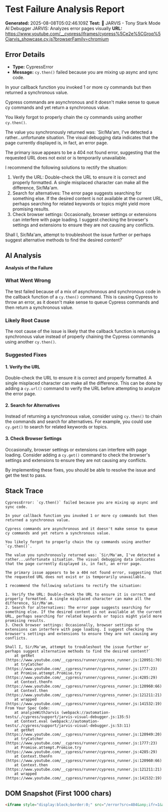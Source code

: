 
# Test Failure Analysis Report

**Generated:** 2025-08-08T05:02:46.109Z
**Test:** 🤖 JARVIS - Tony Stark Mode AI Debugger JARVIS: Analyzes error pages visually
**URL:** https://www.youtube.com/__cypress/iframes/cypress%5Ce2e%5CGroq%5Cjarvis_showcase.cy.js?browserFamily=chromium

## Error Details
- **Type:** CypressError
- **Message:** `cy.then()` failed because you are mixing up async and sync code.

In your callback function you invoked 1 or more cy commands but then returned a synchronous value.

Cypress commands are asynchronous and it doesn't make sense to queue cy commands and yet return a synchronous value.

You likely forgot to properly chain the cy commands using another `cy.then()`.

The value you synchronously returned was: `Sir/Ma'am, I've detected a rather...unfortunate situation. The visual debugging data indicates that the page currently displayed is, in fact, an error page.

The primary issue appears to be a 404 not found error, suggesting that the requested URL does not exist or is temporarily unavailable.

I recommend the following solutions to rectify the situation:

1. Verify the URL: Double-check the URL to ensure it is correct and properly formatted. A single misplaced character can make all the difference, Sir/Ma'am.
2. Search for alternatives: The error page suggests searching for something else. If the desired content is not available at the current URL, perhaps searching for related keywords or topics might yield more promising results.
3. Check browser settings: Occasionally, browser settings or extensions can interfere with page loading. I suggest checking the browser's settings and extensions to ensure they are not causing any conflicts.

Shall I, Sir/Ma'am, attempt to troubleshoot the issue further or perhaps suggest alternative methods to find the desired content?`

## AI Analysis
**Analysis of the Failure**

### What Went Wrong
The test failed because of a mix of asynchronous and synchronous code in the callback function of a `cy.then()` command. This is causing Cypress to throw an error, as it doesn't make sense to queue Cypress commands and then return a synchronous value.

### Likely Root Cause
The root cause of the issue is likely that the callback function is returning a synchronous value instead of properly chaining the Cypress commands using another `cy.then()`.

### Suggested Fixes

#### 1. Verify the URL
Double-check the URL to ensure it is correct and properly formatted. A single misplaced character can make all the difference. This can be done by adding a `cy.url()` command to verify the URL before attempting to analyze the error page.

#### 2. Search for Alternatives
Instead of returning a synchronous value, consider using `cy.then()` to chain the commands and search for alternatives. For example, you could use `cy.get()` to search for related keywords or topics.

#### 3. Check Browser Settings
Occasionally, browser settings or extensions can interfere with page loading. Consider adding a `cy.get()` command to check the browser's settings and extensions to ensure they are not causing any conflicts.

By implementing these fixes, you should be able to resolve the issue and get the test to pass.

## Stack Trace
```
CypressError: `cy.then()` failed because you are mixing up async and sync code.

In your callback function you invoked 1 or more cy commands but then returned a synchronous value.

Cypress commands are asynchronous and it doesn't make sense to queue cy commands and yet return a synchronous value.

You likely forgot to properly chain the cy commands using another `cy.then()`.

The value you synchronously returned was: `Sir/Ma'am, I've detected a rather...unfortunate situation. The visual debugging data indicates that the page currently displayed is, in fact, an error page.

The primary issue appears to be a 404 not found error, suggesting that the requested URL does not exist or is temporarily unavailable.

I recommend the following solutions to rectify the situation:

1. Verify the URL: Double-check the URL to ensure it is correct and properly formatted. A single misplaced character can make all the difference, Sir/Ma'am.
2. Search for alternatives: The error page suggests searching for something else. If the desired content is not available at the current URL, perhaps searching for related keywords or topics might yield more promising results.
3. Check browser settings: Occasionally, browser settings or extensions can interfere with page loading. I suggest checking the browser's settings and extensions to ensure they are not causing any conflicts.

Shall I, Sir/Ma'am, attempt to troubleshoot the issue further or perhaps suggest alternative methods to find the desired content?`
    at getRet (https://www.youtube.com/__cypress/runner/cypress_runner.js:120951:70)
    at tryCatcher (https://www.youtube.com/__cypress/runner/cypress_runner.js:1777:23)
    at Promise.attempt.Promise.try (https://www.youtube.com/__cypress/runner/cypress_runner.js:4285:29)
    at Context.thenFn (https://www.youtube.com/__cypress/runner/cypress_runner.js:120960:66)
    at Context.then (https://www.youtube.com/__cypress/runner/cypress_runner.js:121211:21)
    at wrapped (https://www.youtube.com/__cypress/runner/cypress_runner.js:141532:19)
From Your Spec Code:
    at analyzeWithJarvis (webpack://automation-tests/./cypress/support/jarvis-visual-debugger.js:135:5)
    at Context.eval (webpack://automation-tests/./cypress/support/jarvis-visual-debugger.js:53:11)
    at getRet (https://www.youtube.com/__cypress/runner/cypress_runner.js:120949:20)
    at tryCatcher (https://www.youtube.com/__cypress/runner/cypress_runner.js:1777:23)
    at Promise.attempt.Promise.try (https://www.youtube.com/__cypress/runner/cypress_runner.js:4285:29)
    at Context.thenFn (https://www.youtube.com/__cypress/runner/cypress_runner.js:120960:66)
    at Context.then (https://www.youtube.com/__cypress/runner/cypress_runner.js:121211:21)
    at wrapped (https://www.youtube.com/__cypress/runner/cypress_runner.js:141532:19)
```

## DOM Snapshot (First 1000 chars)
```html
<iframe style="display:block;border:0;" src="/error?src=404&amp;ifr=1&amp;error=" width="100%" height="100%" frameborder="\" scrolling="no"></iframe>...
```
